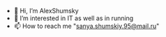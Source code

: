 - 👋 Hi, I’m AlexShumsky
- 👀 I’m interested in IT as well as in running
- 📫 How to reach me "sanya.shumskiy.95@mail.ru"
